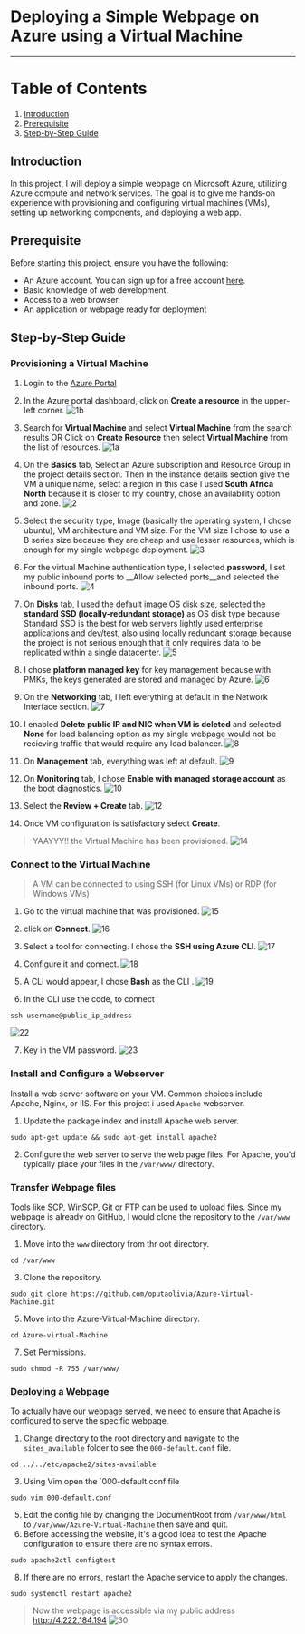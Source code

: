 # Deploying a Simple Webpage on Azure using a Virtual Machine
---

# Table of Contents
1. [Introduction](#introduction)
2. [Prerequisite](#prerequisite)
3. [Step-by-Step Guide](#step-by-step-guide)

## Introduction
In this project, I will deploy a simple webpage on Microsoft Azure, utilizing Azure compute and network services. The goal is to give me hands-on experience with provisioning and configuring virtual machines (VMs), setting up networking components, and deploying a web app.

## Prerequisite
Before starting this project, ensure you have the following:
- An Azure account. You can sign up for a free account [here](https://portal.azure.com/).
- Basic knowledge of web development.
- Access to a web browser.
- An application or webpage ready for deployment


## Step-by-Step Guide
### Provisioning a Virtual Machine
1. Login to the [Azure Portal](https://portal.azure.com/)
2. In the Azure portal dashboard, click on __Create a resource__ in the upper-left corner.
   ![1b](https://github.com/oputaolivia/Azure-Virtual-Machine/assets/72948572/22e73fbe-0006-4985-b8f5-b028713e13b2)

3. Search for __Virtual Machine__ and select __Virtual Machine__ from the search results OR 
Click on __Create Resource__ then select __Virtual Machine__ from the list of resources.
   ![1a](https://github.com/oputaolivia/Azure-Virtual-Machine/assets/72948572/a0af8583-87bb-4efa-84cb-11f9319e229b)

4. On the __Basics__ tab, Select an Azure subscription and Resource Group in the project details section. Then In the instance details section give the VM a unique name, select a region in this case I used __South Africa North__ because it is closer to my country, chose an availability option and zone.
   ![2](https://github.com/oputaolivia/Azure-Virtual-Machine/assets/72948572/17b97d31-7eb2-42be-91c1-ca498b92b107)

5. Select the security type, Image (basically the operating system, I chose ubuntu), VM architecture and VM size. For the VM size I chose to use a B series size because they are cheap and use lesser resources, which is enough for my single webpage deployment.
   ![3](https://github.com/oputaolivia/Azure-Virtual-Machine/assets/72948572/47a12935-b52a-4f0e-91d5-da56f1227604)

6. For the  virtual Machine authentication type, I selected __password__, I set my public inbound ports to __Allow selected ports__and selected the inbound ports.
    ![4](https://github.com/oputaolivia/Azure-Virtual-Machine/assets/72948572/54ecd251-9bd4-4085-99ed-b2d36840d7da)

7. On __Disks__ tab, I used the default image OS disk size, selected the __standard SSD (locally-redundant storage)__ as OS disk type because Standard SSD is the best for web servers lightly used enterprise applications and dev/test, also using locally redundant storage because the project is not serious enough that it only requires data to be replicated within a single datacenter.
    ![5](https://github.com/oputaolivia/Azure-Virtual-Machine/assets/72948572/5e87a1fa-fcdc-4fbf-9359-82730faab929)

8. I chose __platform managed key__ for key management because with PMKs, the keys generated are stored and managed by Azure.
    ![6](https://github.com/oputaolivia/Azure-Virtual-Machine/assets/72948572/d189082c-359e-4992-87af-021705aa9ca5)

9. On the __Networking__ tab, I left everything at default in the Network Interface section.
    ![7](https://github.com/oputaolivia/Azure-Virtual-Machine/assets/72948572/6e0c6e6f-0cba-4e60-acd2-2cce601de9bc)

10. I enabled __Delete public IP and NIC when VM is deleted__ and selected __None__ for load balancing option as my single webpage would not be recieving traffic that would require any load balancer.
    ![8](https://github.com/oputaolivia/Azure-Virtual-Machine/assets/72948572/5c5f0a28-333c-4a5e-bd55-689aeec532a9)

11. On __Management__ tab, everything was left at default.
    ![9](https://github.com/oputaolivia/Azure-Virtual-Machine/assets/72948572/30815995-9d1a-400c-a8d5-d231e37fa463)

12. On __Monitoring__ tab, I chose __Enable with managed storage account__ as the boot diagnostics.
    ![10](https://github.com/oputaolivia/Azure-Virtual-Machine/assets/72948572/b43dac8b-efb9-4a86-bac6-1635f3031194)

13. Select the __Review + Create__ tab.
    ![12](https://github.com/oputaolivia/Azure-Virtual-Machine/assets/72948572/c190d398-dac0-415b-9902-8f099dcac902)

14. Once VM configuration is satisfactory select __Create__.
> YAAYYY!! the Virtual Machine has been provisioned.
![14](https://github.com/oputaolivia/Azure-Virtual-Machine/assets/72948572/3c3000bb-81b1-455c-b410-3b0247d0098e)


### Connect to the Virtual Machine
> A VM can be connected to using SSH (for Linux VMs) or RDP (for Windows VMs)
1. Go to the virtual machine that was provisioned.
   ![15](https://github.com/oputaolivia/Azure-Virtual-Machine/assets/72948572/b8ac7d2a-35a7-4740-ba31-7a7b1a2cf9dd)

2. click on __Connect__.
   ![16](https://github.com/oputaolivia/Azure-Virtual-Machine/assets/72948572/3ac9fa94-efff-490d-9ac7-45d07968a325)

3. Select a tool for connecting. I chose the __SSH using Azure CLI__.
   ![17](https://github.com/oputaolivia/Azure-Virtual-Machine/assets/72948572/65f6e8ba-7042-42f9-8480-9db998c98823)

4. Configure it and connect.
   ![18](https://github.com/oputaolivia/Azure-Virtual-Machine/assets/72948572/d8570ad5-d1b9-4ccc-9744-5ed2cc8c9f1b)

5. A CLI would appear, I chose __Bash__ as the CLI .
    ![19](https://github.com/oputaolivia/Azure-Virtual-Machine/assets/72948572/cb425ed4-35d1-4627-a815-1ea6ee3bf093)

6. In the CLI use the code, to connect
``` 
ssh username@public_ip_address
```
![22](https://github.com/oputaolivia/Azure-Virtual-Machine/assets/72948572/a14d73d8-353b-488b-904b-4a122bec4710)

7. Key in the VM password.
    ![23](https://github.com/oputaolivia/Azure-Virtual-Machine/assets/72948572/01f6fcea-87b8-49e9-9788-d6ac6d6b60ef)

### Install and Configure a Webserver
Install a web server software on your VM. Common choices include Apache, Nginx, or IIS. For this project i used `Apache` webserver.
1. Update the package index and install Apache web server.
```
sudo apt-get update && sudo apt-get install apache2
```
2. Configure the web server to serve the web page files. For Apache, you'd typically place your files in the `/var/www/` directory.

### Transfer Webpage files
Tools like SCP, WinSCP, Git or FTP can be used to upload files. Since my webpage is already on GitHub, I would clone the repository to the `/var/www` directory.
1. Move into the `www` directory from thr oot directory.
```
cd /var/www
```
3. Clone the repository.
```
sudo git clone https://github.com/oputaolivia/Azure-Virtual-Machine.git
```
5. Move into the Azure-Virtual-Machine directory.
```
cd Azure-virtual-Machine
```
7. Set Permissions.
```
sudo chmod -R 755 /var/www/
```


### Deploying a Webpage
To actually have our webpage served, we need to ensure that Apache is configured to serve the specific webpage.
1. Change directory to the root directory and navigate to the `sites_available` folder to see the `000-default.conf` file.
```
cd ../../etc/apache2/sites-available
```
3. Using Vim open the `000-default.conf file
```
sudo vim 000-default.conf
```
5. Edit the config file by changing the DocumentRoot from `/var/www/html` to `/var/www/Azure-Virtual-Machine` then save and quit.
6. Before accessing the website, it's a good idea to test the Apache configuration to ensure there are no syntax errors.
```
sudo apache2ctl configtest
```
8. If there are no errors, restart the Apache service to apply the changes.
```
sudo systemctl restart apache2
```

> Now the webpage is accessible via my public address http://4.222.184.194
![30](https://github.com/oputaolivia/Azure-Virtual-Machine/assets/72948572/f252ec39-8f2e-4eda-8558-d087ddb81a7e)

